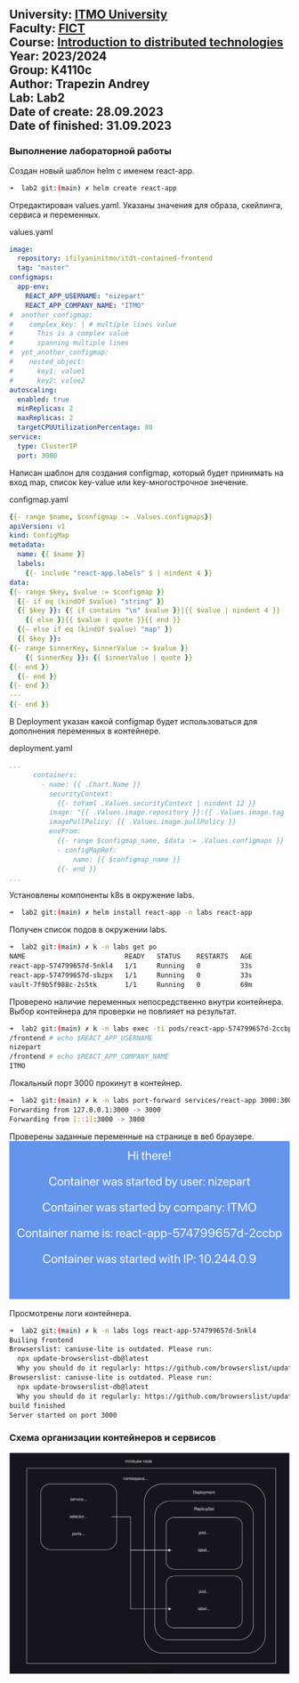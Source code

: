 University: [ITMO University](https://itmo.ru/ru/)  
Faculty: [FICT](https://fict.itmo.ru)  
Course: [Introduction to distributed technologies](https://github.com/itmo-ict-faculty/introduction-to-distributed-technologies)  
Year: 2023/2024  
Group: K4110c  
Author: Trapezin Andrey  
Lab: Lab2  
Date of create: 28.09.2023  
Date of finished: 31.09.2023
---
### Выполнение лабораторной работы

Создан новый шаблон helm с именем react-app.
```bash
➜  lab2 git:(main) ✗ helm create react-app
```
Отредактирован values.yaml. Указаны значения для образа, скейлинга, сервиса и переменных.

values.yaml
```yaml
image:
  repository: ifilyaninitmo/itdt-contained-frontend
  tag: "master"
configmaps:
  app-env:
    REACT_APP_USERNAME: "nizepart"
    REACT_APP_COMPANY_NAME: "ITMO"
#  another_configmap:
#    complex_key: | # multiple lines value
#      This is a complex value
#      spanning multiple lines
#  yet_another_configmap:
#    nested_object:
#      key1: value1
#      key2: value2
autoscaling:
  enabled: true
  minReplicas: 2
  maxReplicas: 2
  targetCPUUtilizationPercentage: 80
service:
  type: ClusterIP
  port: 3000
```

Написан шаблон для создания configmap, который будет принимать на вход map, список key-value или key-многострочное знечение.

configmap.yaml
```yaml
{{- range $name, $configmap := .Values.configmaps}}
apiVersion: v1
kind: ConfigMap
metadata:
  name: {{ $name }}
  labels:
    {{- include "react-app.labels" $ | nindent 4 }}
data:
{{- range $key, $value := $configmap }}
  {{- if eq (kindOf $value) "string" }}
  {{ $key }}: {{ if contains "\n" $value }}|{{ $value | nindent 4 }}
    {{ else }}{{ $value | quote }}{{ end }}
  {{- else if eq (kindOf $value) "map" }}
  {{ $key }}:
{{- range $innerKey, $innerValue := $value }}
    {{ $innerKey }}: {{ $innerValue | quote }}
{{- end }}
  {{- end }}
{{- end }}
---
{{- end }}
```

В Deployment указан какой configmap будет использоваться для дополнения переменных в контейнере.

deployment.yaml
```yaml
...
      containers:
        - name: {{ .Chart.Name }}
          securityContext:
            {{- toYaml .Values.securityContext | nindent 12 }}
          image: "{{ .Values.image.repository }}:{{ .Values.image.tag | default .Chart.AppVersion }}"
          imagePullPolicy: {{ .Values.image.pullPolicy }}
          envFrom:
            {{- range $configmap_name, $data := .Values.configmaps }}
            - configMapRef:
                name: {{ $configmap_name }}
            {{- end }}
...
```

Установлены компоненты k8s в окружение labs.
```bash
➜  lab2 git:(main) ✗ helm install react-app -n labs react-app
```

Получен список подов в окружении labs.
```bash
➜  lab2 git:(main) ✗ k -n labs get po
NAME                         READY   STATUS    RESTARTS   AGE
react-app-574799657d-5nkl4   1/1     Running   0          33s
react-app-574799657d-sbzpx   1/1     Running   0          33s
vault-7f9b5f988c-2s5tk       1/1     Running   0          69m
```

Проверено наличие переменных непосредственно внутри контейнера. Выбор контейнера для проверки не повлияет на результат.
```bash
➜  lab2 git:(main) ✗ k -n labs exec -ti pods/react-app-574799657d-2ccbp -- sh
/frontend # echo $REACT_APP_USERNAME
nizepart
/frontend # echo $REACT_APP_COMPANY_NAME
ITMO
```

Локальный порт 3000 прокинут в контейнер.
```bash
➜  lab2 git:(main) ✗ k -n labs port-forward services/react-app 3000:3000
Forwarding from 127.0.0.1:3000 -> 3000
Forwarding from [::1]:3000 -> 3000
```

Проверены заданные переменные на странице в веб браузере.
![react_app_web.png](screenshots%2Freact_app_web.png)

Просмотрены логи контейнера.
```bash
➜  lab2 git:(main) ✗ k -n labs logs react-app-574799657d-5nkl4
Builing frontend
Browserslist: caniuse-lite is outdated. Please run:
  npx update-browserslist-db@latest
  Why you should do it regularly: https://github.com/browserslist/update-db#readme
Browserslist: caniuse-lite is outdated. Please run:
  npx update-browserslist-db@latest
  Why you should do it regularly: https://github.com/browserslist/update-db#readme
build finished
Server started on port 3000
```

### Схема организации контейнеров и сервисов 
![lab2.drawio.svg](lab2.drawio.svg)